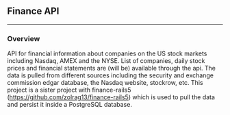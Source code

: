 ## Finance API
-----------

### Overview

API for financial information about companies on the US stock markets including Nasdaq, AMEX and the NYSE. List of companies, daily stock prices and financial statements are (will be) available through the api. The data is pulled from different sources including the security and exchange commission edgar database, the Nasdaq website, stockrow, etc. This project is a sister project with finance-rails5 (https://github.com/zolrag13/finance-rails5) which is used to pull the data and persist it inside a PostgreSQL database.

